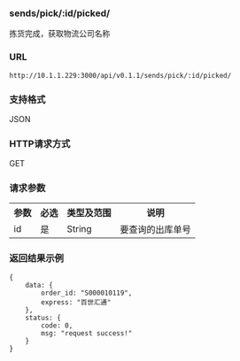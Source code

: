 ### sends/pick/:id/picked/

拣货完成，获取物流公司名称

### URL

`http://10.1.1.229:3000/api/v0.1.1/sends/pick/:id/picked/`

### 支持格式

JSON

### HTTP请求方式

GET

### 请求参数

<table cellspacing=0 cellpadding=10 >
    <tr>
        <th>
            参数
        </th>
        <th>
            必选
        </th>
        <th>
            类型及范围
        </th>
        <th>
            说明
        </th>
    </tr>
    <tr>
        <td>
            id
        </td>
        <td>
            是
        </td>
        <td>
            String
        </td>
        <td>
            要查询的出库单号
        </td>
    </tr>
</table>

### 返回结果示例

    {
        data: {
            order_id: "S000010119",
            express: "百世汇通"
        },
        status: {
            code: 0,
            msg: "request success!"
        }
    }